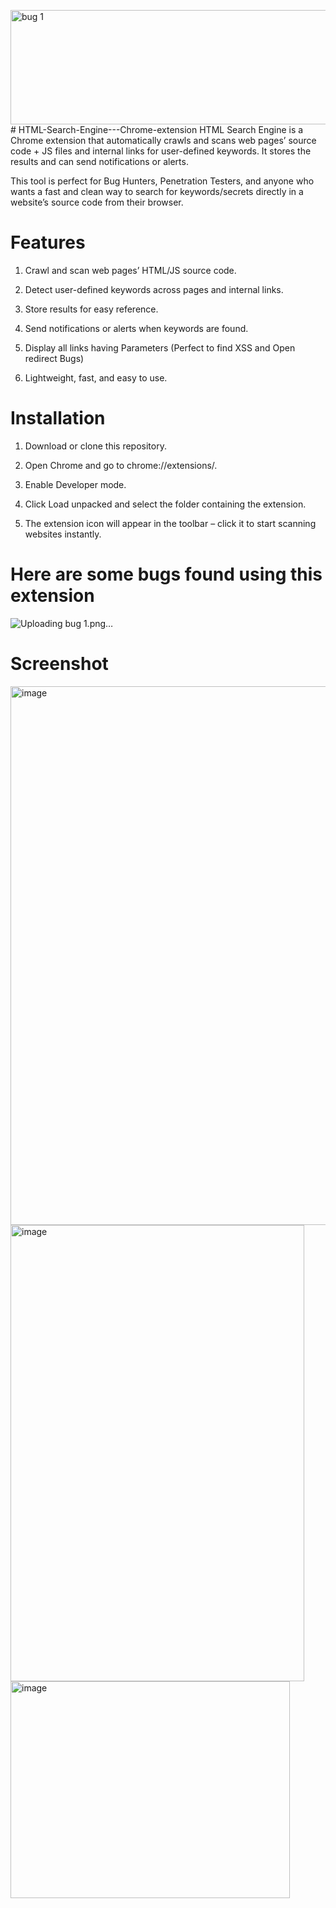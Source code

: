 <img width="942" height="183" alt="bug 1" src="https://github.com/user-attachments/assets/9ac8d559-f3e2-4b9e-a928-4c383710610b" /># HTML-Search-Engine---Chrome-extension
HTML Search Engine is a Chrome extension that automatically crawls and scans web pages’ source code + JS files and internal links for user-defined keywords. It stores the results and can send notifications or alerts.

This tool is perfect for Bug Hunters, Penetration Testers, and anyone who wants a fast and clean way to search for keywords/secrets directly in a website’s source code from their browser.

# Features

1. Crawl and scan web pages’ HTML/JS source code.

2. Detect user-defined keywords across pages and internal links.

3. Store results for easy reference.

4. Send notifications or alerts when keywords are found.
5. Display all links having Parameters (Perfect to find XSS and Open redirect Bugs)

6. Lightweight, fast, and easy to use.

# Installation

1. Download or clone this repository.

2. Open Chrome and go to chrome://extensions/.

3. Enable Developer mode.

4. Click Load unpacked and select the folder containing the extension.

5. The extension icon will appear in the toolbar – click it to start scanning websites instantly.

# Here are some bugs found using this extension

![Uploading<img width="875" height="184" alt="bug 2" src="https://github.com/user-attachments/assets/b2236e0e-a3c1-470b-8bf2-2d5eb262542d" />
 bug 1.png…]()


# Screenshot
<img width="1754" height="862" alt="image" src="https://github.com/user-attachments/assets/80722e17-8e10-4d27-9a04-08326fd3934c" />


<img width="470" height="730" alt="image" src="https://github.com/user-attachments/assets/e7ab0966-823f-4dd7-a2b0-ae62464022e1" />

<img width="447" height="347" alt="image" src="https://github.com/user-attachments/assets/3d195dca-dd1a-4e16-b3d9-645285309eff" />







